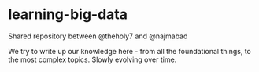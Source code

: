 # learning-big-data

Shared repository between @theholy7 and @najmabad

We try to write up our knowledge here - from all the foundational things, to the most complex topics. Slowly evolving over time.
